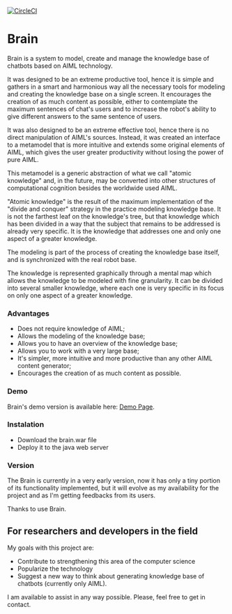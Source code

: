 [![CircleCI](https://circleci.com/gh/ifreitas/brain/tree/master.svg?style=shield&circle-token=brain)](https://circleci.com/gh/ifreitas/brain)

Brain
=====

Brain is a system to model, create and manage the knowledge base of chatbots based on AIML technology.

It was designed to be an extreme productive tool, hence it is simple and gathers in a smart and harmonious way all the necessary tools for modeling and creating the knowledge base on a single screen. It encourages the creation of as much content as possible, either to contemplate the maximum sentences of chat's users and to increase the robot's ability to give different answers to the same sentence of users.

It was also designed to be an extreme effective tool, hence there is no direct manipulation of AIML's  sources.  Instead, it was created an interface to a metamodel that is more intuitive and extends some original elements of AIML, which gives the user greater productivity without losing the power of pure AIML.

This metamodel is a generic abstraction of what we call "atomic knowledge" and, in the future, may be converted into other structures of computational cognition besides the worldwide used AIML.

"Atomic knowledge" is the result of the maximum implementation of the "divide and conquer" strategy in the practice modeling knowledge base. It is not the farthest leaf on the knowledge's tree, but that knowledge which has been divided in a way that the subject that remains to be addressed is already very specific. It is the knowledge that addresses one and only one aspect of a greater knowledge.

The modeling is part of the process of creating the knowledge base itself, and is synchronized with the real robot base.

The knowledge is represented graphically through a mental map which allows the knowledge to be modeled with fine granularity. It can be divided into several smaller knowledge, where each one is very specific in its focus on only one aspect of a greater knowledge.

### Advantages
- Does not require knowledge of AIML;
- Allows the modeling of the knowledge base;
- Allows you to have an overview of the knowledge base;
- Allows you to work with a very large base;
- It's simpler, more intuitive and more productive than any other AIML content generator;
- Encourages the creation of as much content as possible.

### Demo
Brain's demo version is available here: [Demo Page](http://ifreitas.github.io/brain/demo.html).

### Instalation
- Download the brain.war file
- Deploy it to the java web server

### Version
The Brain is currently in a very early version, now it has only a tiny portion of its functionality implemented, but it will evolve as my availability for the project and as I'm getting feedbacks from its users.

Thanks to use Brain.

## For researchers and developers in the field
My goals with this project are: 

- Contribute to strengthening this area of the computer science 
- Popularize the technology 
- Suggest a new way to think about generating knowledge base of chatbots (currently only AIML). 

I am available to assist in any way possible. Please, feel free to get in contact.
